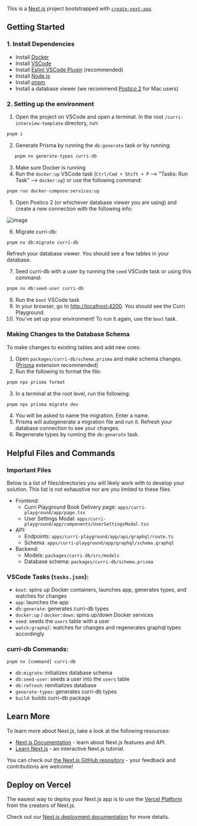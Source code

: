 This is a [Next.js](https://nextjs.org/) project bootstrapped with [`create-next-app`](https://github.com/vercel/next.js/tree/canary/packages/create-next-app).

## Getting Started

### 1. Install Dependencies
- Install [Docker](https://docs.docker.com/desktop/)
- Install [VSCode](https://code.visualstudio.com/)
- Install [Eslint VSCode Plugin](https://marketplace.visualstudio.com/items?itemName=dbaeumer.vscode-eslint) (recommended)
- Install [Node.js](https://nodejs.org/en/download)
- Install [pnpm](https://pnpm.io/installation)
- Install a database viewer (we recommend [Postico 2](https://eggerapps.at/postico2/) for Mac users)

### 2. Setting up the environment

1. Open the project on VSCode and open a terminal. In the root `/curri-interview-template` directory, run: 
```sh
pnpm i
```
2. Generate Prisma by running the `db:generate` task or by running:
```sh
   pnpm nx generate-types curri-db
   ```
3. Make sure Docker is running
4. Run the `docker:up` VSCode task (`Ctrl/Cmd + Shift + P` --> "Tasks: Run Task" --> `docker:up`) or use the following command:
```sh
pnpm run docker-compose:services:up
```
5. Open Postico 2 (or whichever database viewer you are using) and create a new connection with the following info:

![image](https://github.com/teamcurri/curri-interview-template/assets/65439764/5777b068-52f8-4e3a-8cc7-753158c86f8d)

6. Migrate curri-db:
```sh
pnpm nx db:migrate curri-db
```
Refresh your database viewer. You should see a few tables in your database.

7. Seed curri-db with a user by running the `seed` VSCode task or using this command: 
```sh
pnpm nx db:seed-user curri-db
```
8. Run the `boot` VSCode task
9. In your browser, go to [http://localhost:4200](http://localhost:4200). You should see the Curri Playground.
10. You've set up your environment! To run it again, use the `boot` task.  
 
### Making Changes to the Database Schema
To make changes to existing tables and add new ones:
1. Open `packages/curri-db/schema.prisma` and make schema changes. ([Prisma](https://marketplace.visualstudio.com/items?itemName=Prisma.prisma) extension recommended)
2. Run the following to format the file:
```sh
pnpm npx prisma format
``` 
3. In a terminal at the root level, run the following:
```sh
pnpm npx prisma migrate dev
```
4. You will be asked to name the migration. Enter a name.
5. Prisma will autogenerate a migration file and run it. Refresh your database connection to see your changes. 
6. Regenerate types by running the `db:generate` task.

## Helpful Files and Commands
### Important Files
Below is a list of files/directories you will likely work with to develop your solution. This list is not exhaustive nor are you limited to these files.
- Frontend:
  - Curri Playground Book Delivery page: `apps/curri-playground/app/page.tsx`
  - User Settings Modal: `apps/curri-playground/app/components/UserSettingsModal.tsx`
- API:
  - Endpoints: `apps/curri-playground/app/api/graphql/route.ts`
  - Schema: `apps/curri-playground/app/graphql/schema.graphql`
- Backend:
  - Models: `packages/curri-db/src/models`
  - Database schema: `packages/curri-db/schema.prisma`
 
### VSCode Tasks (`tasks.json`):
- `boot`: spins up Docker containers, launches app, generates types, and watches for changes
- `app`: launches the app
- `db:generate`: generates curri-db types
- `docker:up` / `docker:down`: spins up/down Docker services
- `seed`: seeds the `users` table with a user
- `watch:graphql`: watches for changes and regenerates graphql types accordingly

### curri-db Commands: 
`pnpm nx [command] curri-db`

- `db:migrate`: initializes database schema
- `db:seed-user`: seeds a user into the `users` table
- `db:refresh`: reinitializes database
- `generate-types`: generates curri-db types
- `build`: builds curri-db package

## Learn More

To learn more about Next.js, take a look at the following resources:

- [Next.js Documentation](https://nextjs.org/docs) - learn about Next.js features and API.
- [Learn Next.js](https://nextjs.org/learn) - an interactive Next.js tutorial.

You can check out [the Next.js GitHub repository](https://github.com/vercel/next.js/) - your feedback and contributions are welcome!

## Deploy on Vercel

The easiest way to deploy your Next.js app is to use the [Vercel Platform](https://vercel.com/new?utm_medium=default-template&filter=next.js&utm_source=create-next-app&utm_campaign=create-next-app-readme) from the creators of Next.js.

Check out our [Next.js deployment documentation](https://nextjs.org/docs/deployment) for more details.

